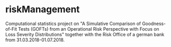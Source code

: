 # riskManagement
Computational statistics project on "A Simulative Comparison of Goodness-of-Fit Tests (GOFTs) from an Operational Risk Perspective with Focus on Loss Severity Distributions" together with the Risk Office of a german bank from 31.03.2018-01.07.2018.
